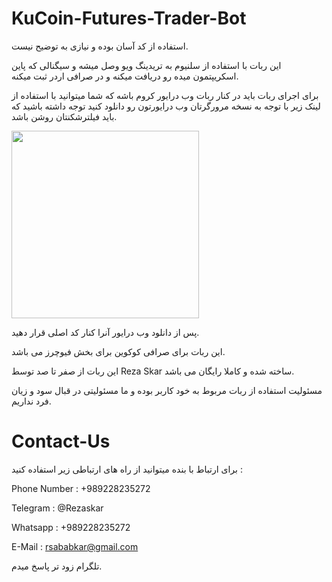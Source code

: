 # KuCoin-Futures-Trader-Bot
استفاده از کد آسان بوده و نیازی به توضیح نیست.

این ربات با استفاده از سلنیوم به تریدینگ ویو وصل میشه و سیگنالی که پاین اسکریپتمون میده رو دریافت میکنه و در صرافی اردر ثبت میکنه.

برای اجرای ربات باید در کنار ربات وب درایور کروم باشه که شما میتوانید با استفاده از لینک زیر با توجه به نسخه مرورگرتان وب درایورتون رو دانلود کنید توجه داشته باشید که باید فیلترشکنتان روشن باشد.

[<img src="https://github.com/Reza-Skar/Crypto-Trader-Bot/raw/main/images/Button.png" width="300"/>](https://chromedriver.chromium.org/downloads)

پس از دانلود وب درایور آنرا کنار کد اصلی قرار دهید.

این ربات برای صرافی کوکوین برای بخش فیوچرز می باشد.

این ربات از صفر تا صد توسط Reza Skar ساخته شده و کاملا رایگان می باشد.

مسئولیت استفاده از ربات مربوط به خود کاربر بوده و ما مسئولیتی در قبال سود و زیان فرد نداریم.

# Contact-Us
برای ارتباط با بنده میتوانید از راه های ارتباطی زیر استفاده کنید :

Phone Number : +989228235272

Telegram : @Rezaskar

Whatsapp : +989228235272

E-Mail : rsababkar@gmail.com

تلگرام زود تر پاسخ میدم.
